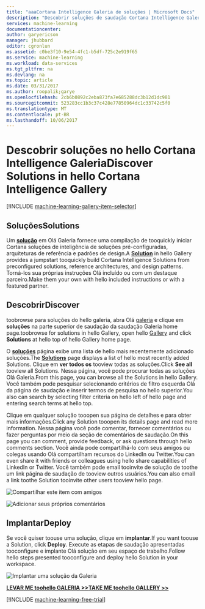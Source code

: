 ```yaml
---
title: "aaaCortana Intelligence Galeria de soluções | Microsoft Docs"
description: "Descobrir soluções de saudação Cortana Intelligence Galeria."
services: machine-learning
documentationcenter: 
author: garyericson
manager: jhubbard
editor: cgronlun
ms.assetid: c0be3f10-9e54-4fc1-b5df-725c2e919f65
ms.service: machine-learning
ms.workload: data-services
ms.tgt_pltfrm: na
ms.devlang: na
ms.topic: article
ms.date: 03/31/2017
ms.author: roopalik;garye
ms.openlocfilehash: 2cb6b0892c2eba873fa7e685288dc3b12d1dc981
ms.sourcegitcommit: 523283cc1b3c37c428e77850964dc1c33742c5f0
ms.translationtype: MT
ms.contentlocale: pt-BR
ms.lasthandoff: 10/06/2017
---
```

# <a name="discover-solutions-in-hello-cortana-intelligence-gallery"></a><span data-ttu-id="94590-103">Descobrir soluções no hello Cortana Intelligence Galeria</span><span class="sxs-lookup"><span data-stu-id="94590-103">Discover Solutions in hello Cortana Intelligence Gallery</span></span>
[!INCLUDE [machine-learning-gallery-item-selector](../../includes/machine-learning-gallery-item-selector.md)]

## <a name="solutions"></a><span data-ttu-id="94590-104">Soluções</span><span class="sxs-lookup"><span data-stu-id="94590-104">Solutions</span></span>
<span data-ttu-id="94590-105">Um  **[solução](https://gallery.cortanaintelligence.com/solutions)**  em Olá Galeria fornece uma compilação de tooquickly iniciar Cortana soluções de inteligência de soluções pré-configuradas, arquiteturas de referência e padrões de design.</span><span class="sxs-lookup"><span data-stu-id="94590-105">A **[Solution](https://gallery.cortanaintelligence.com/solutions)** in hello Gallery provides a jumpstart tooquickly build Cortana Intelligence Solutions from preconfigured solutions, reference architectures, and design patterns.</span></span>
<span data-ttu-id="94590-106">Torná-los sua próprias instruções Olá incluído ou com um destaque parceiro.</span><span class="sxs-lookup"><span data-stu-id="94590-106">Make them your own with hello included instructions or with a featured partner.</span></span>  

## <a name="discover"></a><span data-ttu-id="94590-107">Descobrir</span><span class="sxs-lookup"><span data-stu-id="94590-107">Discover</span></span>
  <span data-ttu-id="94590-108">toobrowse para soluções do hello galeria, abra Olá [galeria](http://gallery.cortanaintelligence.com) e clique em **soluções** na parte superior de saudação da saudação Galeria home page.</span><span class="sxs-lookup"><span data-stu-id="94590-108">toobrowse for solutions in hello Gallery, open hello [Gallery](http://gallery.cortanaintelligence.com) and click **Solutions** at hello top of hello Gallery home page.</span></span>

 <span data-ttu-id="94590-109">O  **[soluções](https://gallery.cortanaintelligence.com/solutions)**  página exibe uma lista de hello mais recentemente adicionado soluções.</span><span class="sxs-lookup"><span data-stu-id="94590-109">The **[Solutions](https://gallery.cortanaintelligence.com/solutions)** page displays a list of hello most recently added Solutions.</span></span>
<span data-ttu-id="94590-110">Clique em **ver todos os** tooview todas as soluções.</span><span class="sxs-lookup"><span data-stu-id="94590-110">Click **See all** tooview all Solutions.</span></span>
<span data-ttu-id="94590-111">Nessa página, você pode procurar todas as soluções Olá Galeria.</span><span class="sxs-lookup"><span data-stu-id="94590-111">From this page, you can browse all the Solutions in hello Gallery.</span></span> <span data-ttu-id="94590-112">Você também pode pesquisar selecionando critérios de filtro esquerda Olá da página de saudação e inserir termos de pesquisa no hello superior.</span><span class="sxs-lookup"><span data-stu-id="94590-112">You also can search by selecting filter criteria on hello left of hello page and entering search terms at hello top.</span></span>

 <span data-ttu-id="94590-113">Clique em qualquer solução tooopen sua página de detalhes e para obter mais informações.</span><span class="sxs-lookup"><span data-stu-id="94590-113">Click any Solution tooopen its details page and read more information.</span></span> <span data-ttu-id="94590-114">Nessa página você pode comentar, fornecer comentários ou fazer perguntas por meio da seção de comentários de saudação.</span><span class="sxs-lookup"><span data-stu-id="94590-114">On this page you can comment, provide feedback, or ask questions through hello comments section.</span></span> <span data-ttu-id="94590-115">Você ainda pode compartilhá-lo com seus amigos ou colegas usando Olá compartilham recursos do LinkedIn ou Twitter.</span><span class="sxs-lookup"><span data-stu-id="94590-115">You can even share it with friends or colleagues using hello share capabilities of LinkedIn or Twitter.</span></span> <span data-ttu-id="94590-116">Você também pode email tooinvite de solução de toothe um link página de saudação de tooview outros usuários.</span><span class="sxs-lookup"><span data-stu-id="94590-116">You can also email a link toothe Solution tooinvite other users tooview hello page.</span></span>

![Compartilhar este item com amigos](media/machine-learning-gallery-how-to-use-contribute-publish/share-links.png)

![Adicionar seus próprios comentários](media/machine-learning-gallery-how-to-use-contribute-publish/comments.png)

## <a name="deploy"></a><span data-ttu-id="94590-119">Implantar</span><span class="sxs-lookup"><span data-stu-id="94590-119">Deploy</span></span>
<span data-ttu-id="94590-120">Se você quiser toouse uma solução, clique em **implantar**.</span><span class="sxs-lookup"><span data-stu-id="94590-120">If you want toouse a Solution, click **Deploy**.</span></span> <span data-ttu-id="94590-121">Execute as etapas de saudação apresentadas tooconfigure e implante Olá solução em seu espaço de trabalho.</span><span class="sxs-lookup"><span data-stu-id="94590-121">Follow hello steps presented tooconfigure and deploy hello Solution in your workspace.</span></span>

![Implantar uma solução da Galeria](media/machine-learning-gallery-solutions/deploy-solution.png)

<span data-ttu-id="94590-123">**[LEVAR ME toohello GALERIA >>](http://gallery.cortanaintelligence.com)**</span><span class="sxs-lookup"><span data-stu-id="94590-123">**[TAKE ME toohello GALLERY >>](http://gallery.cortanaintelligence.com)**</span></span>

[!INCLUDE [machine-learning-free-trial](../../includes/machine-learning-free-trial.md)]

